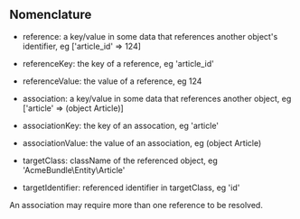 ## Nomenclature

- reference: a key/value in some data that references another object's identifier, eg ['article_id' => 124]
- referenceKey: the key of a reference, eg 'article_id'
- referenceValue: the value of a reference, eg 124

- association: a key/value in some data that references another object, eg ['article' => (object Article)]
- associationKey: the key of an assocation, eg 'article'
- associationValue: the value of an association, eg (object Article)

- targetClass: className of the referenced object, eg 'AcmeBundle\Entity\Article'
- targetIdentifier: referenced identifier in targetClass, eg 'id'

An association may require more than one reference to be resolved.
